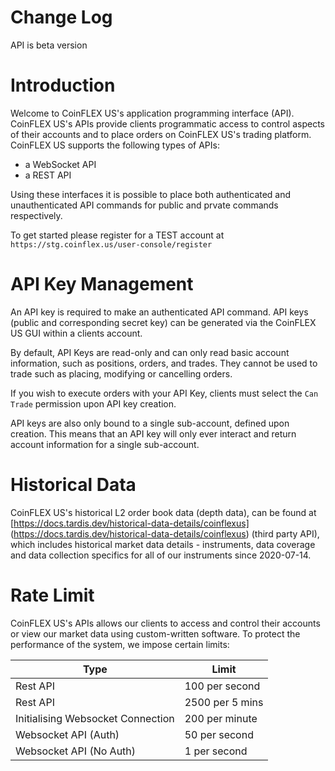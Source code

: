 # Change Log

<aside class="notice">
API is beta version
</aside>

# Introduction

Welcome to CoinFLEX US's application programming interface (API). CoinFLEX US's APIs provide clients programmatic access to control aspects of their accounts and to place orders on CoinFLEX US's trading platform. CoinFLEX US supports the following types of APIs:

* a WebSocket API
* a REST API

Using these interfaces it is possible to place both authenticated and unauthenticated API commands for public and prvate commands respectively.

To get started please register for a TEST account at `https://stg.coinflex.us/user-console/register`


# API Key Management

An API key is required to make an authenticated API command.  API keys (public and corresponding secret key) can be generated via the CoinFLEX US GUI within a clients account. 

By default, API Keys are read-only and can only read basic account information, such as positions, orders, and trades. They cannot be used to trade such as placing, modifying or cancelling orders.

If you wish to execute orders with your API Key, clients must select the `Can Trade` permission upon API key creation.

API keys are also only bound to a single sub-account, defined upon creation. This means that an API key will only ever interact and return account information for a single sub-account.

# Historical Data

CoinFLEX US's historical L2 order book data (depth data), can be found at [https://docs.tardis.dev/historical-data-details/coinflexus] (https://docs.tardis.dev/historical-data-details/coinflexus) (third party API), which includes historical market data details - instruments, data coverage and data collection specifics for all of our instruments since 2020-07-14.

# Rate Limit

CoinFLEX US's APIs allows our clients to access and control their accounts or view our market data using custom-written software. To protect the performance of the system, we impose certain limits:

Type                              |                            Limit |
--------------------------------- | -------------------------------- |
Rest API                          |                   100 per second |
Rest API                          |                  2500 per 5 mins |
Initialising Websocket Connection |                   200 per minute |
Websocket API (Auth)              |                    50 per second |
Websocket API (No Auth)           |                     1 per second |
